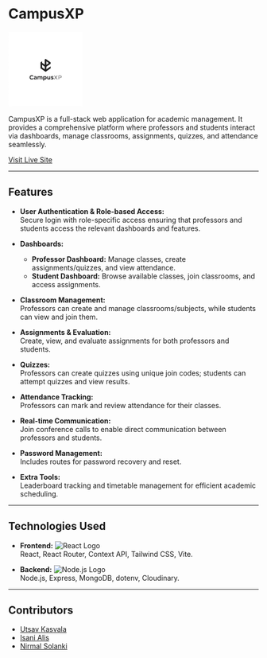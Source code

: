 # CampusXP

<a href="https://campusxp.me" target="_blank">
  <img src="./frontend/public/logo1.jpeg" alt="CampusXP Logo" width="150" />
</a>

CampusXP is a full-stack web application for academic management. It provides a comprehensive platform where professors and students interact via dashboards, manage classrooms, assignments, quizzes, and attendance seamlessly.

[Visit Live Site](https://campusxp.me)

---

## Features

- **User Authentication & Role-based Access:**  
  Secure login with role-specific access ensuring that professors and students access the relevant dashboards and features.

- **Dashboards:**  
  - **Professor Dashboard:** Manage classes, create assignments/quizzes, and view attendance.
  - **Student Dashboard:** Browse available classes, join classrooms, and access assignments.

- **Classroom Management:**  
  Professors can create and manage classrooms/subjects, while students can view and join them.

- **Assignments & Evaluation:**  
  Create, view, and evaluate assignments for both professors and students.

- **Quizzes:**  
  Professors can create quizzes using unique join codes; students can attempt quizzes and view results.

- **Attendance Tracking:**  
  Professors can mark and review attendance for their classes.

- **Real-time Communication:**  
  Join conference calls to enable direct communication between professors and students.

- **Password Management:**  
  Includes routes for password recovery and reset.

- **Extra Tools:**  
  Leaderboard tracking and timetable management for efficient academic scheduling.

---

## Technologies Used

- **Frontend:**   ![React Logo](https://img.shields.io/badge/React-61DAFB?logo=react&logoColor=black)  
  React, React Router, Context API, Tailwind CSS, Vite.

- **Backend:**  ![Node.js Logo](https://img.shields.io/badge/Node.js-339933?logo=node.js&logoColor=white)  
  Node.js, Express, MongoDB, dotenv, Cloudinary.

---

## Contributors

- [Utsav Kasvala](https://github.com/Utsav-Kasvala)
- [Isani Alis](https://github.com/isani-alis)
- [Nirmal Solanki](https://github.com/nirmalsolanki30)
